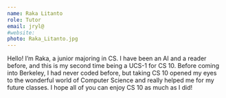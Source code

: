```yaml
---
name: Raka Litanto
role: Tutor
email: jryl@
#website: 
photo: Raka_Litanto.jpg
---
```

Hello! I’m Raka, a junior majoring in CS. I have been an AI and a reader before, and this is my second time being a UCS-1 for CS 10. Before coming into Berkeley, I had never coded before, but taking CS 10 opened my eyes to the wonderful world of Computer Science and really helped me for my future classes. I hope all of you can enjoy CS 10 as much as I did!

